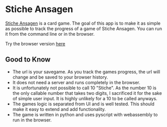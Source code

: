 # Stiche Ansagen

[Stiche Ansagen](https://de.wikipedia.org/wiki/Stiche-Raten) is a card game.
The goal of this app is to make it as simple as possible to track the progress of a game of Stiche Ansagen.
You can run it from the command line or in the browser.

Try the browser version [here](http://gregorriegler.com/sticheansagen?p=Player1&p=Player2)

## Good to Know

- The url is your savegame. As you track the games progress, the url will change and be saved to your browser history.
- It does not need a server and runs completely in the browser.
- It is unfortunately not possible to call 10 "Stiche". As the number 10 is the only callable number that takes two digits, I sacrificed it for the sake of simple user input. It is highly unlikely for a 10 to be called anyways. 
- The games logic is separated from UI and is well tested. This should make it easy to extend and add functionality.
- The game is written in python and uses pyscript with webassembly to run in the browser.